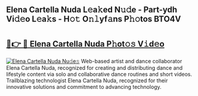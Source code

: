 ## Elena Cartella Nuda L𝚎a𝚔ed N𝚞𝚍e - Part-ydh Vi𝚍𝚎o L𝚎a𝚔s - H𝚘𝚝 O𝚗𝚕yf𝚊ns P𝚑𝚘tos BTO4V

# <h2><a href="http://kfahbn.oniu.top/?m=Elena+Cartella+Nuda">🔗👉 🔴 Elena Cartella Nuda P𝚑ot𝚘𝚜 V𝚒d𝚎o</a></h2>

[![Elena Cartella Nuda Nu𝚍e𝚜](https://i.imgur.com/0qMVB7G.gif)](http://kfahbn.oniu.top/?m=Elena+Cartella+Nuda)
Web-based artist and dance collaborator Elena Cartella Nuda, recognized for creating and distributing dance and lifestyle content via solo and collaborative dance routines and short videos. Trailblazing technologist Elena Cartella Nuda, recognized for their innovative solutions and commitment to advancing technology.  
